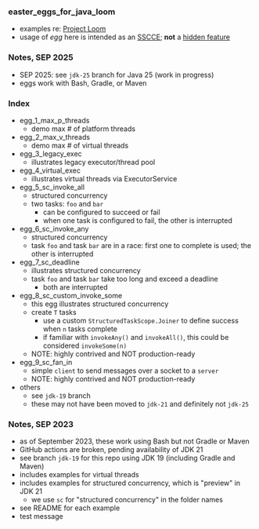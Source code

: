 
### easter_eggs_for_java_loom

- examples re: [Project Loom](https://openjdk.org/projects/loom/) 
- usage of *egg* here is intended as an [SSCCE](http://sscce.org/); **not** a [hidden feature](https://en.wikipedia.org/wiki/Easter_egg_(media))

### Notes, SEP 2025

* SEP 2025: see `jdk-25` branch for Java 25 (work in progress)
* eggs work with Bash, Gradle, or Maven

### Index

* egg_1_max_p_threads
    * demo max # of platform threads
* egg_2_max_v_threads
    * demo max # of virtual threads
* egg_3_legacy_exec
    * illustrates legacy executor/thread pool 
* egg_4_virtual_exec
    * illustrates virtual threads via ExecutorService
* egg_5_sc_invoke_all
    * structured concurrency
    * two tasks: `foo` and `bar`
        - can be configured to succeed or fail
        - when one task is configured to fail, the other is interrupted
* egg_6_sc_invoke_any
    * structured concurrency
    * task `foo` and task `bar` are in a race: first one to complete is used; the other is interrupted
* egg_7_sc_deadline
    * illustrates structured concurrency
    * task `foo` and task `bar` take too long and exceed a deadline
        - both are interrupted
* egg_8_sc_custom_invoke_some
    * this egg illustrates structured concurrency
    * create `T` tasks
        - use a custom `StructuredTaskScope.Joiner` to define success when `n` tasks complete 
        - if familiar with `invokeAny()` and `invokeAll()`, this could be considered `invokeSome(n)`
    * NOTE: highly contrived and NOT production-ready
* egg_9_sc_fan_in
    * simple `client` to send messages over a socket to a `server`
    * NOTE: highly contrived and NOT production-ready
* others
    * see `jdk-19` branch
    * these may not have been moved to `jdk-21` and definitely not `jdk-25`

### Notes, SEP 2023

* as of September 2023, these work using Bash but not Gradle or Maven
* GitHub actions are broken, pending availability of JDK 21 
* see branch `jdk-19` for this repo using JDK 19 (including Gradle and Maven)
* includes examples for virtual threads
* includes examples for structured concurrency, which is "preview" in JDK 21 
    - we use `sc` for "structured concurrency" in the folder names
* see README for each example
* test message

